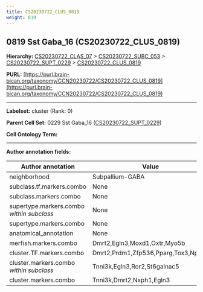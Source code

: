 ```yaml
---
title: CS20230722_CLUS_0819
weight: 819
---
```

## 0819 Sst Gaba_16 (CS20230722_CLUS_0819)
<b>Hierarchy: </b>
[CS20230722_CLAS_07](../CS20230722_CLAS_07) >
[CS20230722_SUBC_053](../CS20230722_SUBC_053) >
[CS20230722_SUPT_0229](../CS20230722_SUPT_0229) >
[CS20230722_CLUS_0819](../CS20230722_CLUS_0819)

**PURL:** [https://purl.brain-bican.org/taxonomy/CCN20230722/CS20230722_CLUS_0819](https://purl.brain-bican.org/taxonomy/CCN20230722/CS20230722_CLUS_0819)

---


**Labelset:** cluster (Rank: 0)

**Parent Cell Set:** 0229 Sst Gaba_16 ([CS20230722_SUPT_0229](../CS20230722_SUPT_0229))



**Cell Ontology Term:** 

[MARKER GENES.]: #


---

[TRANSFERRED ANNOTATIONS.]: #


[AUTHOR ANNOTATION FIELDS.]: #


**Author annotation fields:**

| Author annotation | Value |
|-------------------|-------|
|neighborhood|Subpallium-GABA|
|subclass.tf.markers.combo|None|
|subclass.markers.combo|None|
|supertype.markers.combo _within subclass_|None|
|supertype.markers.combo|None|
|anatomical_annotation|None|
|merfish.markers.combo|Dmrt2,Egln3,Moxd1,Oxtr,Myo5b|
|cluster.TF.markers.combo|Dmrt2,Prdm1,Zfp536,Pparg,Tox3,Npas1|
|cluster.markers.combo _within subclass_|Tnni3k,Egln3,Ror2,St6galnac5|
|cluster.markers.combo|Tnni3k,Dmrt2,Nxph1,Egln3|
